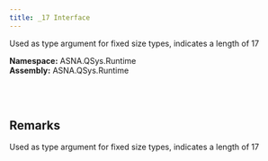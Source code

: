 ```yaml
---
title: _17 Interface
---
```


Used as type argument for fixed size types, indicates a length of 17

**Namespace:** ASNA.QSys.Runtime <br/>
**Assembly:** ASNA.QSys.Runtime

<br>
<br>

## Remarks

Used as type argument for fixed size types, indicates a length of 17

[//]: # ($$TODO: Complete the Remarks section.)

<br>
<br>

